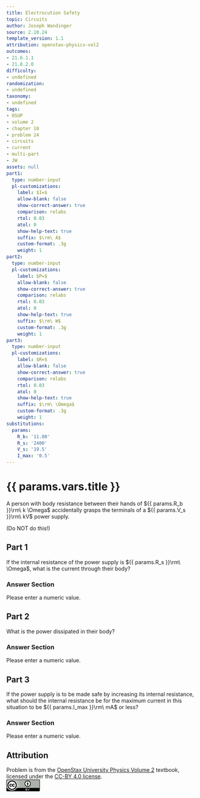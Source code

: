 ```yaml
---
title: Electrocution Safety
topic: Circuits
author: Joseph Wandinger
source: 2.10.24
template_version: 1.1
attribution: openstax-physics-vol2
outcomes:
- 21.6.1.1
- 21.8.2.0
difficulty:
- undefined
randomization:
- undefined
taxonomy:
- undefined
tags:
- OSUP
- volume 2
- chapter 10
- problem 24
- circuits
- current
- multi-part
- JW
assets: null
part1:
  type: number-input
  pl-customizations:
    label: $I=$
    allow-blank: false
    show-correct-answer: true
    comparison: relabs
    rtol: 0.03
    atol: 0
    show-help-text: true
    suffix: $\rm\ A$
    custom-format: .3g
    weight: 1
part2:
  type: number-input
  pl-customizations:
    label: $P=$
    allow-blank: false
    show-correct-answer: true
    comparison: relabs
    rtol: 0.03
    atol: 0
    show-help-text: true
    suffix: $\rm\ W$
    custom-format: .3g
    weight: 1
part3:
  type: number-input
  pl-customizations:
    label: $R=$
    allow-blank: false
    show-correct-answer: true
    comparison: relabs
    rtol: 0.03
    atol: 0
    show-help-text: true
    suffix: $\rm\ \Omega$
    custom-format: .3g
    weight: 1
substitutions:
  params:
    R_b: '11.00'
    R_s: '2400'
    V_s: '19.5'
    I_max: '0.5'
---
```

# {{ params.vars.title }}
A person with body resistance between their hands of ${{ params.R_b }}\rm\ k \Omega$ accidentally grasps the terminals of a ${{ params.V_s }}\rm\ kV$ power supply.

(Do NOT do this!)

## Part 1

If the internal resistance of the power supply is ${{ params.R_s }}\rm\ \Omega$, what is the current through their body?

### Answer Section

Please enter a numeric value.

## Part 2

What is the power dissipated in their body?

### Answer Section

Please enter a numeric value.

## Part 3

If the power supply is to be made safe by increasing its internal resistance, what should the internal resistance be for the maximum current in this situation to be ${{ params.I_max }}\rm\ mA$ or less?

### Answer Section

Please enter a numeric value.

## Attribution

Problem is from the [OpenStax University Physics Volume 2](https://openstax.org/details/books/university-physics-volume-2) textbook, licensed under the [CC-BY 4.0 license](https://creativecommons.org/licenses/by/4.0/).<br>![Image representing the Creative Commons 4.0 BY license.](https://raw.githubusercontent.com/firasm/bits/master/by.png)